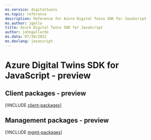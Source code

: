 ```yaml
---
ms.service: digitaltwins
ms.topic: reference
description: Reference for Azure Digital Twins SDK for JavaScript
ms.author: jgalla
title: Azure Digital Twins SDK for JavaScript
author: johngallardo
ms.data: 07/26/2022
ms.devlang: javascript
---
```

# Azure Digital Twins SDK for JavaScript - preview

## Client packages - preview
[!INCLUDE [client-packages](digital-twins-client-index.md)]
## Management packages - preview
[!INCLUDE [mgmt-packages](digital-twins-mgmt-index.md)]